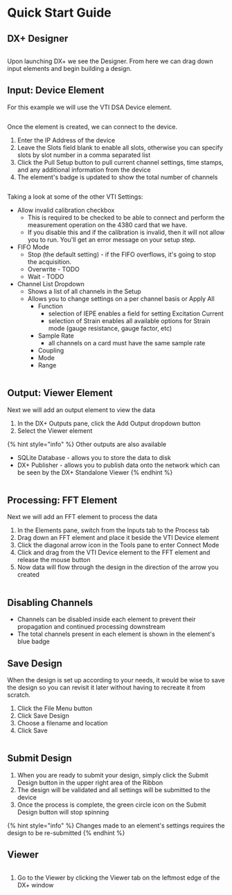# Quick Start Guide

## DX+ Designer

<figure><img src="../.gitbook/assets/placeholder image (2).jfif" alt=""><figcaption></figcaption></figure>

Upon launching DX+ we see the Designer. From here we can drag down input elements and begin building a design.

## Input: Device Element

For this example we will use the VTI DSA Device element.

<figure><img src="../.gitbook/assets/placeholder image (2).jfif" alt=""><figcaption></figcaption></figure>

Once the element is created, we can connect to the device.

1. Enter the IP Address of the device
2. Leave the Slots field blank to enable all slots, otherwise you can specify slots by slot number in a comma separated list
3. Click the Pull Setup button to pull current channel settings, time stamps, and any additional information from the device
4. The element's badge is updated to show the total number of channels



<figure><img src="../.gitbook/assets/placeholder image (2).jfif" alt=""><figcaption></figcaption></figure>

Taking a look at some of the other VTI Settings:

* Allow invalid calibration checkbox
  * This is required to be checked to be able to connect and perform the measurement operation on the 4380 card that we have.
  * If you disable this and if the calibration is invalid, then it will not allow you to run. You'll get an error message on your setup step.
* FIFO Mode
  * Stop (the default setting) - if the FIFO overflows, it's going to stop the acquisition.&#x20;
  * Overwrite - TODO
  * Wait - TODO
* Channel List Dropdown
  * Shows a list of all channels in the Setup
  * Allows you to change settings on a per channel basis or Apply All
    * Function
      * selection of IEPE enables a field for setting Excitation Current
      * selection of Strain enables all available options for Strain mode (gauge resistance, gauge factor, etc)
    * Sample Rate&#x20;
      * all channels on a card must have the same sample rate
    * Coupling
    * Mode
    * Range

<figure><img src="../.gitbook/assets/placeholder image (2).jfif" alt=""><figcaption></figcaption></figure>

## Output: Viewer Element

Next we will add an output element to view the data

1. In the DX+ Outputs pane, click the Add Output dropdown button
2. Select the Viewer element

{% hint style="info" %}
Other outputs are also available

* SQLite Database - allows you to store the data to disk
* DX+ Publisher - allows you to publish data onto the network which can be seen by the DX+ Standalone Viewer
{% endhint %}

<figure><img src="../.gitbook/assets/placeholder image (2).jfif" alt=""><figcaption></figcaption></figure>

## Processing: FFT Element

Next we will add an FFT element to process the data

1. In the Elements pane, switch from the Inputs tab to the Process tab
2. Drag down an FFT element and place it beside the VTI Device element
3. Click the diagonal arrow icon in the Tools pane to enter Connect Mode
4. Click and drag from the VTI Device element to the FFT element and release the mouse button
5. Now data will flow through the design in the direction of the arrow you created

<figure><img src="../.gitbook/assets/placeholder image (2).jfif" alt=""><figcaption></figcaption></figure>

## Disabling Channels

* Channels can be disabled inside each element to prevent their propagation and continued processing downstream
* The total channels present in each element is shown in the element's blue badge

## Save Design

When the design is set up according to your needs, it would be wise to save the design so you can revisit it later without having to recreate it from scratch.

1. Click the File Menu button
2. Click Save Design
3. Choose a filename and location
4. Click Save

<figure><img src="../.gitbook/assets/placeholder image (2).jfif" alt=""><figcaption></figcaption></figure>

## Submit Design

1. When you are ready to submit your design, simply click the Submit Design button in the upper right area of the Ribbon
2. The design will be validated and all settings will be submitted to the device
3. Once the process is complete, the green circle icon on the Submit Design button will stop spinning

{% hint style="info" %}
Changes made to an element's settings requires the design to be re-submitted
{% endhint %}

## Viewer

<figure><img src="../.gitbook/assets/placeholder image (2).jfif" alt=""><figcaption></figcaption></figure>

1. Go to the Viewer by clicking the Viewer tab on the leftmost edge of the DX+ window
